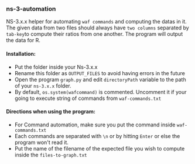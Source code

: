 ### ns-3-automation
NS-3.x.x helper for automating  `waf commands` and computing the datas in it. The given data from two files should always have `two columns` separated by `tab-key`to compute their ratios from one another. The program will output the data for R.

#### Installation:
- Put the folder inside your Ns-3.x.x
- Rename this folder as `OUTPUT_FILES` to avoid having errors in the future
- Open the program `graph.py` and edit `directoryPath` variable to the path of your `ns-3.x.x` folder.
- By default, `os.system(wafcommand)` is commented. Uncomment it if your going to execute string of commands from `waf-commands.txt`

#### Directions when using the program:
- For Command automation, make sure you put the command inside `waf-commands.txt`
- Each commands are separated with `\n` or by hitting `Enter` or else the program won't read it.
- Put the name of the filename of the expected file you wish to compute inside the `files-to-graph.txt`


